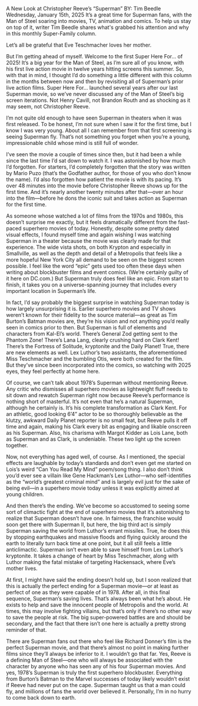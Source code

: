 A New Look at Christopher Reeve’s “Superman”
BY: Tim Beedle
Wednesday, January 15th, 2025
It’s a great time for Superman fans, with the Man of Steel soaring into movies, TV, animation and comics. To help us stay on top of it, writer Tim Beedle shares what's grabbed his attention and why in this monthly Super-Family column.


Let’s all be grateful that Eve Teschmacher loves her mother.

But I’m getting ahead of myself. Welcome to the first Super Here For… of 2025! It’s a big year for the Man of Steel, as I’m sure all of you know, with his first live action movie in twelve years hitting screens this summer. So, with that in mind, I thought I’d do something a little different with this column in the months between now and then by revisiting all of Superman’s prior live action films. Super Here For… launched several years after our last Superman movie, so we’ve never discussed any of the Man of Steel’s big screen iterations. Not Henry Cavill, not Brandon Routh and as shocking as it may seem, not Christopher Reeve.


I’m not quite old enough to have seen Superman in theaters when it was first released. To be honest, I’m not sure when I saw it for the first time, but I know I was very young. About all I can remember from that first screening is seeing Superman fly. That’s not something you forget when you’re a young, impressionable child whose mind is still full of wonder.

I’ve seen the movie a couple of times since then, but it had been a while since the last time I’d sat down to watch it. I was astonished by how much I’d forgotten. For starters, I’d completely forgotten that the story was written by Mario Puzo (that’s the Godfather author, for those of you who don’t know the name). I’d also forgotten how patient the movie is with its pacing. It’s over 48 minutes into the movie before Christopher Reeve shows up for the first time. And it’s nearly another twenty minutes after that—over an hour into the film—before he dons the iconic suit and takes action as Superman for the first time.

As someone whose watched a lot of films from the 1970s and 1980s, this doesn’t surprise me exactly, but it feels dramatically different from the fast-paced superhero movies of today. Honestly, despite some pretty dated visual effects, I found myself time and again wishing I was watching Superman in a theater because the movie was clearly made for that experience. The wide vista shots, on both Krypton and especially in Smallville, as well as the depth and detail of a Metropolis that feels like a more hopeful New York City all demand to be seen on the biggest screen possible. I feel like the word “epic” gets used too often these days when writing about blockbuster films and event comics. (We’re certainly guilty of it here on DC.com.) But Superman truly does feel like an epic. From start to finish, it takes you on a universe-spanning journey that includes every important location in Superman’s life.


In fact, I’d say probably the biggest surprise in watching Superman today is how largely unsurprising it is. Earlier superhero movies and TV shows weren’t known for their fidelity to the source material—as great as Tim Burton’s Batman movies are, they’re his vision and not anything you’d really seen in comics prior to then. But Superman is full of elements and characters from Kal-El’s world. There’s General Zod getting sent to the Phantom Zone! There’s Lana Lang, clearly crushing hard on Clark Kent! There’s the Fortress of Solitude, kryptonite and the Daily Planet! True, there are new elements as well. Lex Luthor’s two assistants, the aforementioned Miss Teschmacher and the bumbling Otis, were both created for the film. But they’ve since been incorporated into the comics, so watching with 2025 eyes, they feel perfectly at home here.

Of course, we can’t talk about 1978’s Superman without mentioning Reeve. Any critic who dismisses all superhero movies as lightweight fluff needs to sit down and rewatch Superman right now because Reeve’s performance is nothing short of masterful. It’s not even that he’s a natural Superman, although he certainly is. It’s his complete transformation as Clark Kent. For an athletic, good looking 6’4” actor to be so thoroughly believable as the klutzy, awkward Daily Planet reporter is no small feat, but Reeve pulls it off time and again, making his Clark every bit as engaging and likable onscreen as his Superman. Also, his charisma with Margot Kidder as Lois Lane, both as Superman and as Clark, is undeniable. These two light up the screen together.

Now, not everything has aged well, of course. As I mentioned, the special effects are laughable by today’s standards and don’t even get me started on Lois’s weird “Can You Read My Mind” poem/song thing. I also don’t think you’d ever see a villain like Gene Hackman’s Lex Luthor—who self-identifies as the “world’s greatest criminal mind” and is largely evil just for the sake of being evil—in a superhero movie today unless it was explicitly aimed at young children.


And then there’s the ending. We’ve become so accustomed to seeing some sort of climactic fight at the end of superhero movies that it’s astonishing to realize that Superman doesn’t have one. In fairness, the franchise would soon get there with Superman II, but here, the big third act is simply Superman saving the world from Luthor’s errant missiles. True, he does this by stopping earthquakes and massive floods and flying quickly around the earth to literally turn back time at one point, but it all still feels a little anticlimactic. Superman isn’t even able to save himself from Lex Luthor’s kryptonite. It takes a change of heart by Miss Teschmacher, along with Luthor making the fatal mistake of targeting Hackensack, where Eve’s mother lives.

At first, I might have said the ending doesn’t hold up, but I soon realized that this is actually the perfect ending for a Superman movie—or at least as perfect of one as they were capable of in 1978. After all, in this final sequence, Superman’s saving lives. That’s always been what he’s about. He exists to help and save the innocent people of Metropolis and the world. At times, this may involve fighting villains, but that’s only if there’s no other way to save the people at risk. The big super-powered battles are and should be secondary, and the fact that there isn’t one here is actually a pretty strong reminder of that.


There are Superman fans out there who feel like Richard Donner’s film is the perfect Superman movie, and that there’s almost no point in making further films since they’ll always be inferior to it. I wouldn’t go that far. Yes, Reeve is a defining Man of Steel—one who will always be associated with the character by anyone who has seen any of his four Superman movies. And yes, 1978’s Superman is truly the first superhero blockbuster. Everything from Burton’s Batman to the Marvel successes of today likely wouldn’t exist if Reeve had never put on the cape. Superman taught us that a man could fly, and millions of fans the world over believed it. Personally, I’m in no hurry to come back down to earth.
 
